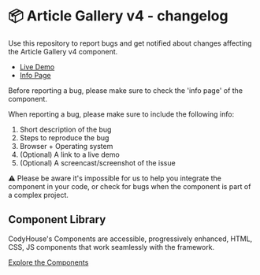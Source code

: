 # 📦 Article Gallery v4 - changelog

Use this repository to report bugs and get notified about changes affecting the Article Gallery v4 component.

- [Live Demo](https://codyhouse.co/ds/components/app/article-gallery-v4)
- [Info Page](https://codyhouse.co/ds/components/info/article-gallery-v4)

Before reporting a bug, please make sure to check the 'info page' of the component. 

When reporting a bug, please make sure to include the following info:

1. Short description of the bug
2. Steps to reproduce the bug
3. Browser + Operating system
4. (Optional) A link to a live demo
5. (Optional) A screencast/screenshot of the issue

⚠️ Please be aware it's impossible for us to help you integrate the component in your code, or check for bugs when the component is part of a complex project.

## Component Library

CodyHouse's Components are accessible, progressively enhanced, HTML, CSS, JS components that work seamlessly with the framework.

[Explore the Components](https://codyhouse.co/ds/components)
